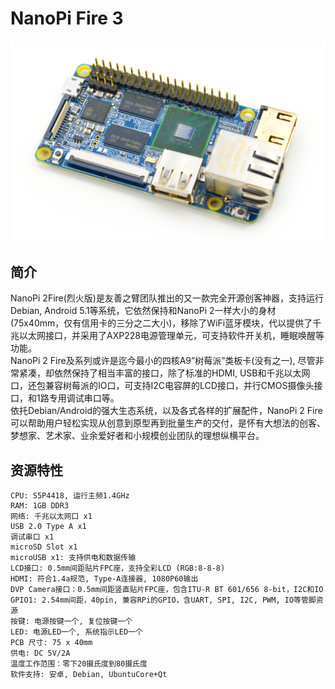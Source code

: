 # NanoPi Fire 3
![](../pic/NanoPi_2_Fire.jpg)

## 简介
NanoPi 2Fire(烈火版)是友善之臂团队推出的又一款完全开源创客神器，支持运行Debian, Android 5.1等系统，它依然保持和NanoPi 2一样大小的身材(75x40mm，仅有信用卡的三分之二大小)，移除了WiFi蓝牙模块，代以提供了千兆以太网接口，并采用了AXP228电源管理单元，可支持软件开关机，睡眠唤醒等功能。    
NanoPi 2 Fire及系列或许是迄今最小的四核A9”树莓派”类板卡(没有之一), 尽管非常紧凑，却依然保持了相当丰富的接口，除了标准的HDMI, USB和千兆以太网口，还包兼容树莓派的IO口，可支持I2C电容屏的LCD接口，并行CMOS摄像头接口，和1路专用调试串口等。    
依托Debian/Android的强大生态系统，以及各式各样的扩展配件，NanoPi 2 Fire可以帮助用户轻松实现从创意到原型再到批量生产的交付，是怀有大想法的创客、梦想家、艺术家、业余爱好者和小规模创业团队的理想纵横平台。

## 资源特性

    CPU: S5P4418, 运行主频1.4GHz
    RAM: 1GB DDR3
    网络: 千兆以太网口 x1
    USB 2.0 Type A x1
    调试串口 x1
    microSD Slot x1
    microUSB x1: 支持供电和数据传输
    LCD接口: 0.5mm间距贴片FPC座，支持全彩LCD (RGB:8-8-8)
    HDMI: 符合1.4a规范, Type-A连接器, 1080P60输出
    DVP Camera接口：0.5mm间距竖直贴片FPC座，包含ITU-R BT 601/656 8-bit，I2C和IO
    GPIO1: 2.54mm间距，40pin, 兼容RPi的GPIO，含UART, SPI, I2C, PWM, IO等管脚资源
    按键: 电源按键一个, 复位按键一个
    LED: 电源LED一个, 系统指示LED一个
    PCB 尺寸: 75 x 40mm
    供电: DC 5V/2A
    温度工作范围：零下20摄氏度到80摄氏度
    软件支持: 安卓, Debian, UbuntuCore+Qt
